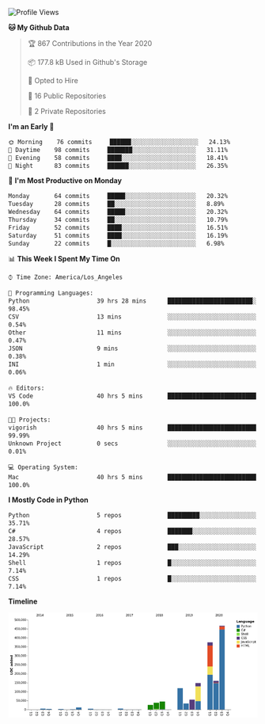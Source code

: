 <!--START_SECTION:waka-->
![Profile Views](http://img.shields.io/badge/Profile%20Views-3-blue)

**🐱 My Github Data** 

> 🏆 867 Contributions in the Year 2020
 > 
> 📦 177.8 kB Used in Github's Storage 
 > 
> 💼 Opted to Hire
 > 
> 📜 16 Public Repositories
 > 
> 🔑 2 Private Repositories 

**I'm an Early 🐤** 

```text
🌞 Morning    76 commits     ██████░░░░░░░░░░░░░░░░░░░   24.13% 
🌆 Daytime    98 commits     ███████░░░░░░░░░░░░░░░░░░   31.11% 
🌃 Evening    58 commits     ████░░░░░░░░░░░░░░░░░░░░░   18.41% 
🌙 Night      83 commits     ██████░░░░░░░░░░░░░░░░░░░   26.35%

```
📅 **I'm Most Productive on Monday** 

```text
Monday       64 commits     █████░░░░░░░░░░░░░░░░░░░░   20.32% 
Tuesday      28 commits     ██░░░░░░░░░░░░░░░░░░░░░░░   8.89% 
Wednesday    64 commits     █████░░░░░░░░░░░░░░░░░░░░   20.32% 
Thursday     34 commits     ██░░░░░░░░░░░░░░░░░░░░░░░   10.79% 
Friday       52 commits     ████░░░░░░░░░░░░░░░░░░░░░   16.51% 
Saturday     51 commits     ████░░░░░░░░░░░░░░░░░░░░░   16.19% 
Sunday       22 commits     █░░░░░░░░░░░░░░░░░░░░░░░░   6.98%

```


📊 **This Week I Spent My Time On** 

```text
⌚︎ Time Zone: America/Los_Angeles

💬 Programming Languages: 
Python                   39 hrs 28 mins      ████████████████████████░   98.45% 
CSV                      13 mins             ░░░░░░░░░░░░░░░░░░░░░░░░░   0.54% 
Other                    11 mins             ░░░░░░░░░░░░░░░░░░░░░░░░░   0.47% 
JSON                     9 mins              ░░░░░░░░░░░░░░░░░░░░░░░░░   0.38% 
INI                      1 min               ░░░░░░░░░░░░░░░░░░░░░░░░░   0.06%

🔥 Editors: 
VS Code                  40 hrs 5 mins       █████████████████████████   100.0%

🐱‍💻 Projects: 
vigorish                 40 hrs 5 mins       █████████████████████████   99.99% 
Unknown Project          0 secs              ░░░░░░░░░░░░░░░░░░░░░░░░░   0.01%

💻 Operating System: 
Mac                      40 hrs 5 mins       █████████████████████████   100.0%

```

**I Mostly Code in Python** 

```text
Python                   5 repos             █████████░░░░░░░░░░░░░░░░   35.71% 
C#                       4 repos             ███████░░░░░░░░░░░░░░░░░░   28.57% 
JavaScript               2 repos             ███░░░░░░░░░░░░░░░░░░░░░░   14.29% 
Shell                    1 repos             █░░░░░░░░░░░░░░░░░░░░░░░░   7.14% 
CSS                      1 repos             █░░░░░░░░░░░░░░░░░░░░░░░░   7.14%

```


**Timeline**

![Chart not found](https://github.com/a-luna/a-luna/blob/master/charts/bar_graph.png) 


<!--END_SECTION:waka-->